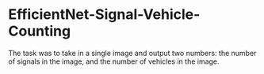 # EfficientNet-Signal-Vehicle-Counting
The task was to take in a single image and output two numbers: the number of signals in the image, and the number of vehicles in the image.
